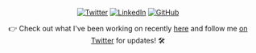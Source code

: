 <p align="center">
	<a href="https://twitter.com/BodunHu"><img src="https://img.shields.io/badge/-@BodunHu-1ca0f1?style=flat&labelColor=1ca0f1&logo=twitter&logoColor=white&link=https://twitter.com/BodunHu)" alt="Twitter"></a>
	<a href="https://www.linkedin.com/in/bodun-hu-19602b88/"><img src="https://img.shields.io/badge/-bodunhu-blue?style=flat&logo=Linkedin&logoColor=white&link=https://www.linkedin.com/in/tanejasaksham/" alt="LinkedIn"></a>
	<a href="https://github.com/BDHU"><img src="https://img.shields.io/github/followers/BDHU?label=follow&style=social" alt="GitHub"></a>
<!-- 	<a href="https://github.com/BDHU"><img src="https://visitor-badge.glitch.me/badge?page_id=BDHU.visitor-badge" alt="visitor"></a> -->
</p>

<p align="center">👉 Check out what I've been working on recently
	<a href="https://www.bodunhu.com/blog/">here</a> and follow me <a href="https://twitter.com/BodunHu">on Twitter</a> for updates! 🛠️ 
</p>
